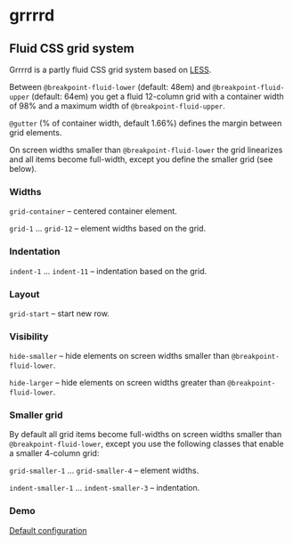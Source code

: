 # grrrrd
## Fluid CSS grid system

Grrrrd is a partly fluid CSS grid system based on [LESS](http://lesscss.org/). 

Between `@breakpoint-fluid-lower` (default: 48em) and `@breakpoint-fluid-upper` (default: 64em) you get a fluid 12-column grid with a container width of 98% and a maximum width of `@breakpoint-fluid-upper`.

`@gutter` (% of container width, default 1.66%) defines the margin between grid elements.

On screen widths smaller than `@breakpoint-fluid-lower` the grid linearizes and all items become full-width, except you define the smaller grid (see below).

### Widths
`grid-container` – centered container element.

`grid-1` ... `grid-12` – element widths based on the grid.

### Indentation
`indent-1` ... `indent-11` – indentation based on the grid.

### Layout 
`grid-start` – start new row.

### Visibility
`hide-smaller` – hide elements on screen widths smaller than `@breakpoint-fluid-lower`.

`hide-larger` – hide elements on screen widths greater than `@breakpoint-fluid-lower`. 

### Smaller grid
By default all grid items become full-widths on screen widths smaller than `@breakpoint-fluid-lower`, except you use the following classes that enable a smaller 4-column grid:

`grid-smaller-1` ... `grid-smaller-4` – element widths.

`indent-smaller-1` ... `indent-smaller-3` – indentation. 

### Demo 
[Default configuration](https://rawgithub.com/hatsumatsu/grrrrd/master/demo/index.html)

